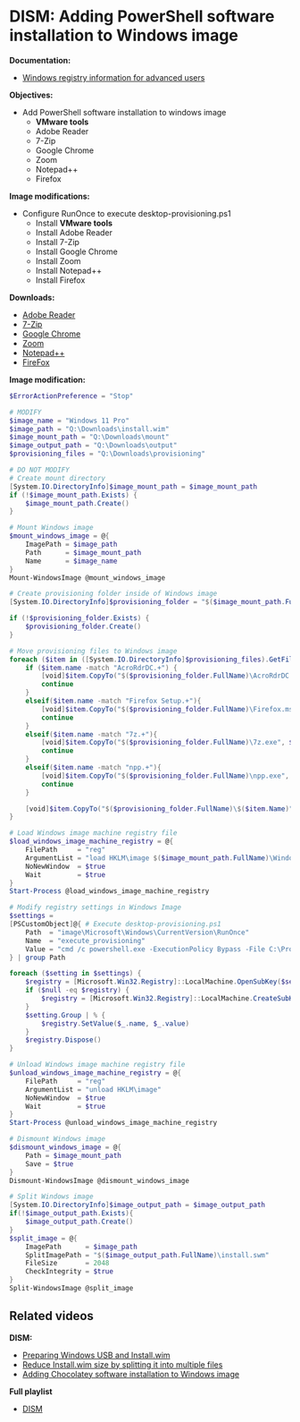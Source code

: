 # DISM: Adding PowerShell software installation to Windows image

<b>Documentation:</b>

* [Windows registry information for advanced users](https://learn.microsoft.com/en-us/troubleshoot/windows-server/performance/windows-registry-advanced-users)

<b>Objectives:</b>

* Add PowerShell software installation to windows image
  * <b>VMware tools</b>
  * Adobe Reader
  * 7-Zip
  * Google Chrome
  * Zoom
  * Notepad++
  * Firefox

<b>Image modifications:</b>

* Configure RunOnce to execute desktop-provisioning.ps1
  * Install <b>VMware tools</b>
  * Install Adobe Reader
  * Install 7-Zip
  * Install Google Chrome
  * Install Zoom
  * Install Notepad++
  * Install Firefox

<b>Downloads:</b>

* [Adobe Reader](https://get.adobe.com/reader/enterprise/)
* [7-Zip](https://7-zip.org/download.html)
* [Google Chrome](https://chromeenterprise.google/download/#windows-tab)
* [Zoom](https://support.zoom.com/hc/en/article?id=zm_kb&sysparm_article=KB0060407)
* [Notepad++](https://notepad-plus-plus.org/downloads/)
* [FireFox](https://www.mozilla.org/en-US/firefox/all/#product-desktop-release)

<b>Image modification:</b>

```powershell
$ErrorActionPreference = "Stop"

# MODIFY
$image_name = "Windows 11 Pro"
$image_path = "Q:\Downloads\install.wim"
$image_mount_path = "Q:\Downloads\mount"
$image_output_path = "Q:\Downloads\output"
$provisioning_files = "Q:\Downloads\provisioning"

# DO NOT MODIFY
# Create mount directory
[System.IO.DirectoryInfo]$image_mount_path = $image_mount_path
if (!$image_mount_path.Exists) {
    $image_mount_path.Create()
}

# Mount Windows image
$mount_windows_image = @{
    ImagePath = $image_path
    Path      = $image_mount_path
    Name      = $image_name
}
Mount-WindowsImage @mount_windows_image

# Create provisioning folder inside of Windows image
[System.IO.DirectoryInfo]$provisioning_folder = "$($image_mount_path.FullName)\ProgramData\provisioning"

if (!$provisioning_folder.Exists) {
    $provisioning_folder.Create()
}

# Move provisioning files to Windows image
foreach ($item in ([System.IO.DirectoryInfo]$provisioning_files).GetFiles()) {
    if ($item.name -match "AcroRdrDC.+") {
        [void]$item.CopyTo("$($provisioning_folder.FullName)\AcroRdrDC.exe", $true)
        continue
    }
    elseif($item.name -match "Firefox Setup.+"){
        [void]$item.CopyTo("$($provisioning_folder.FullName)\Firefox.msi", $true)
        continue
    }
    elseif($item.name -match "7z.+"){
        [void]$item.CopyTo("$($provisioning_folder.FullName)\7z.exe", $true)
        continue
    }
    elseif($item.name -match "npp.+"){
        [void]$item.CopyTo("$($provisioning_folder.FullName)\npp.exe", $true)
        continue
    }

    [void]$item.CopyTo("$($provisioning_folder.FullName)\$($item.Name)", $true)
}

# Load Windows image machine registry file
$load_windows_image_machine_registry = @{
    FilePath     = "reg"
    ArgumentList = "load HKLM\image $($image_mount_path.FullName)\Windows\System32\config\SOFTWARE"
    NoNewWindow  = $true
    Wait         = $true
}
Start-Process @load_windows_image_machine_registry

# Modify registry settings in Windows Image
$settings =
[PSCustomObject]@{ # Execute desktop-provisioning.ps1
    Path  = "image\Microsoft\Windows\CurrentVersion\RunOnce"
    Name  = "execute_provisioning"
    Value = "cmd /c powershell.exe -ExecutionPolicy Bypass -File C:\ProgramData\provisioning\desktop-provisioning.ps1"
} | group Path

foreach ($setting in $settings) {
    $registry = [Microsoft.Win32.Registry]::LocalMachine.OpenSubKey($setting.Name, $true)
    if ($null -eq $registry) {
        $registry = [Microsoft.Win32.Registry]::LocalMachine.CreateSubKey($setting.Name, $true)
    }
    $setting.Group | % {
        $registry.SetValue($_.name, $_.value)
    }
    $registry.Dispose()
}

# Unload Windows image machine registry file
$unload_windows_image_machine_registry = @{
    FilePath     = "reg"
    ArgumentList = "unload HKLM\image"
    NoNewWindow  = $true
    Wait         = $true
}
Start-Process @unload_windows_image_machine_registry

# Dismount Windows image
$dismount_windows_image = @{
    Path = $image_mount_path
    Save = $true
}
Dismount-WindowsImage @dismount_windows_image

# Split Windows image
[System.IO.DirectoryInfo]$image_output_path = $image_output_path
if(!$image_output_path.Exists){
    $image_output_path.Create()
}
$split_image = @{
    ImagePath      = $image_path
    SplitImagePath = "$($image_output_path.FullName)\install.swm"
    FileSize       = 2048
    CheckIntegrity = $true
}
Split-WindowsImage @split_image
```

## Related videos

<b>DISM:</b>

* [Preparing Windows USB and Install.wim](https://youtu.be/rdrO4Cqaow4)
* [Reduce Install.wim size by splitting it into multiple files](https://youtu.be/fwQ1VlJvnSw)
* [Adding Chocolatey software installation to Windows image](https://youtu.be/VnQvWDwUDW8)

<b>Full playlist</b>

* [DISM](https://www.youtube.com/playlist?list=PLVncjTDMNQ4T4z0LjSzfiz6yH841Itbzr)
